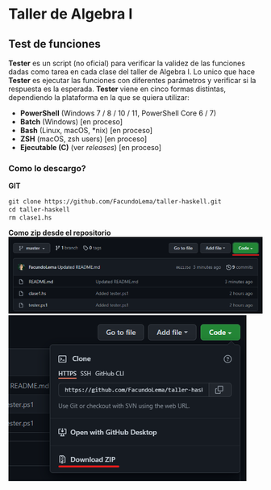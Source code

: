 # Taller de Algebra I #

## Test de funciones ###

**Tester** es un script (no oficial) para verificar la validez de las funciones dadas como tarea en cada clase del taller de Algebra I. Lo unico que hace **Tester** es ejecutar las funciones con diferentes parámetros y verificar si la respuesta es la esperada. **Tester** viene en cinco formas distintas, dependiendo la plataforma en la que se quiera utilizar:
- **PowerShell** (Windows 7 / 8 / 10 / 11, PowerShell Core 6 / 7)
- **Batch** (Windows) [en proceso]
- **Bash** (Linux, macOS, *nix) [en proceso]
- **ZSH** (macOS, zsh users) [en proceso]
- **Ejecutable (C)** (ver *releases*) [en proceso]

### Como lo descargo? ###

**GIT**
```
git clone https://github.com/FacundoLema/taller-haskell.git
cd taller-haskell
rm clase1.hs
```
**Como zip desde el repositorio**
![Click en el botón verde "Code"](img/github-help.png)
![Click en "Download ZIP"](img/github-help2.png)
